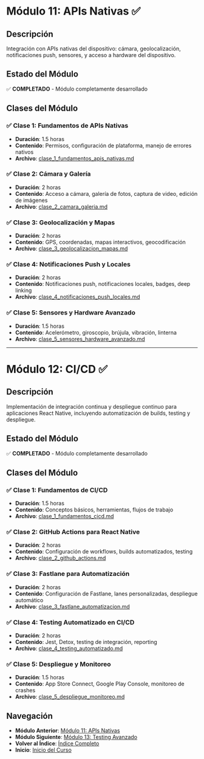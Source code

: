 # Módulo 11: APIs Nativas ✅

## Descripción
Integración con APIs nativas del dispositivo: cámara, geolocalización, notificaciones push, sensores, y acceso a hardware del dispositivo.

## Estado del Módulo
✅ **COMPLETADO** - Módulo completamente desarrollado

## Clases del Módulo

### ✅ Clase 1: Fundamentos de APIs Nativas
- **Duración**: 1.5 horas
- **Contenido**: Permisos, configuración de plataforma, manejo de errores nativos
- **Archivo**: [clase_1_fundamentos_apis_nativas.md](clase_1_fundamentos_apis_nativas.md)

### ✅ Clase 2: Cámara y Galería
- **Duración**: 2 horas
- **Contenido**: Acceso a cámara, galería de fotos, captura de video, edición de imágenes
- **Archivo**: [clase_2_camara_galeria.md](clase_2_camara_galeria.md)

### ✅ Clase 3: Geolocalización y Mapas
- **Duración**: 2 horas
- **Contenido**: GPS, coordenadas, mapas interactivos, geocodificación
- **Archivo**: [clase_3_geolocalizacion_mapas.md](clase_3_geolocalizacion_mapas.md)

### ✅ Clase 4: Notificaciones Push y Locales
- **Duración**: 2 horas
- **Contenido**: Notificaciones push, notificaciones locales, badges, deep linking
- **Archivo**: [clase_4_notificaciones_push_locales.md](clase_4_notificaciones_push_locales.md)

### ✅ Clase 5: Sensores y Hardware Avanzado
- **Duración**: 1.5 horas
- **Contenido**: Acelerómetro, giroscopio, brújula, vibración, linterna
- **Archivo**: [clase_5_sensores_hardware_avanzado.md](clase_5_sensores_hardware_avanzado.md)

---

# Módulo 12: CI/CD ✅

## Descripción
Implementación de integración continua y despliegue continuo para aplicaciones React Native, incluyendo automatización de builds, testing y despliegue.

## Estado del Módulo
✅ **COMPLETADO** - Módulo completamente desarrollado

## Clases del Módulo

### ✅ Clase 1: Fundamentos de CI/CD
- **Duración**: 1.5 horas
- **Contenido**: Conceptos básicos, herramientas, flujos de trabajo
- **Archivo**: [clase_1_fundamentos_cicd.md](clase_1_fundamentos_cicd.md)

### ✅ Clase 2: GitHub Actions para React Native
- **Duración**: 2 horas
- **Contenido**: Configuración de workflows, builds automatizados, testing
- **Archivo**: [clase_2_github_actions.md](clase_2_github_actions.md)

### ✅ Clase 3: Fastlane para Automatización
- **Duración**: 2 horas
- **Contenido**: Configuración de Fastlane, lanes personalizadas, despliegue automático
- **Archivo**: [clase_3_fastlane_automatizacion.md](clase_3_fastlane_automatizacion.md)

### ✅ Clase 4: Testing Automatizado en CI/CD
- **Duración**: 2 horas
- **Contenido**: Jest, Detox, testing de integración, reporting
- **Archivo**: [clase_4_testing_automatizado.md](clase_4_testing_automatizado.md)

### ✅ Clase 5: Despliegue y Monitoreo
- **Duración**: 1.5 horas
- **Contenido**: App Store Connect, Google Play Console, monitoreo de crashes
- **Archivo**: [clase_5_despliegue_monitoreo.md](clase_5_despliegue_monitoreo.md)

## Navegación
- **Módulo Anterior**: [Módulo 11: APIs Nativas](../senior_3/)
- **Módulo Siguiente**: [Módulo 13: Testing Avanzado](../senior_4/)
- **Volver al Índice**: [Índice Completo](../../INDICE_COMPLETO.md)
- **Inicio**: [Inicio del Curso](../../README.md)

